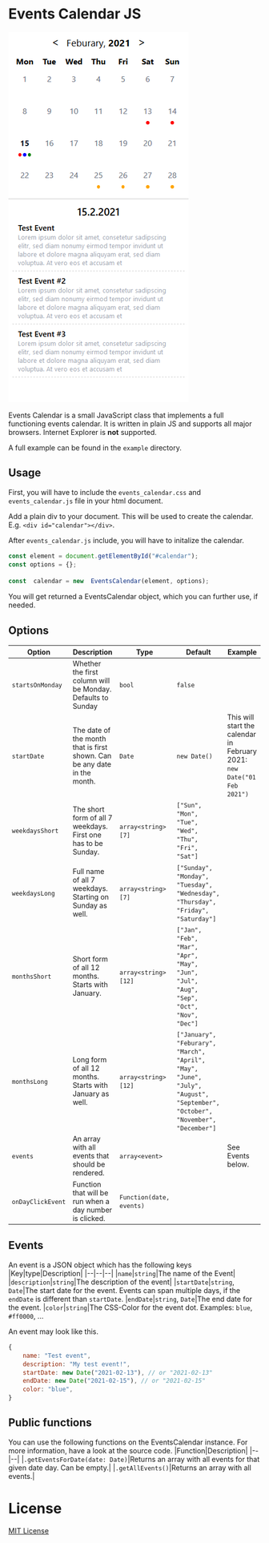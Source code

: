 
# Events Calendar JS
![](/example/screenshot.png?raw=True)

Events Calendar is a small JavaScript class that implements a full functioning events calendar. It is written in plain JS and supports all major browsers. Internet Explorer is **not** supported.

A full example can be found in the `example` directory.

## Usage
First, you will have to include the `events_calendar.css` and `events_calendar.js` file in your html document.

Add a plain div to your document. This will be used to create the calendar. E.g. `<div id="calendar"></div>`.

After `events_calendar.js` include, you will have to initalize the calendar.
```js
const element = document.getElementById("#calendar");
const options = {};

const  calendar = new  EventsCalendar(element, options);
```
You will get returned a EventsCalendar object, which you can further use, if needed.

## Options
|Option|Description|Type|Default|Example|
|--|--|--|--|--|
|`startsOnMonday`|Whether the first column will be Monday. Defaults to Sunday|`bool`|`false`||
`startDate`|The date of the month that is first shown. Can be any date in the month.|`Date`|`new Date()`|This will start the calendar in February 2021: `new Date("01 Feb 2021")`|
|`weekdaysShort`|The short form of all 7 weekdays. First one has to be Sunday.|`array<string>[7]`|`["Sun", "Mon", "Tue", "Wed", "Thu", "Fri", "Sat"]`||
|`weekdaysLong`|Full name of all 7 weekdays. Starting on Sunday as well.|`array<string>[7]`|`["Sunday", "Monday", "Tuesday", "Wednesday", "Thursday", "Friday", "Saturday"]`||
|`monthsShort`|Short form of all 12 months. Starts with January.|`array<string>[12]`|`["Jan", "Feb", "Mar", "Apr", "May", "Jun", "Jul", "Aug", "Sep", "Oct", "Nov", "Dec"]`||
|`monthsLong`|Long form of all 12 months. Starts with January as well.|`array<string>[12]`|`["January", "Feburary", "March", "April", "May", "June", "July", "August", "September", "October", "November", "December"]`||
|`events`|An array with all events that should be rendered.|`array<event>`||See Events below.|
|`onDayClickEvent`|Function that will be run when a day number is clicked.|`Function(date, events)`||

## Events
An event is a JSON object which has the following keys
|Key|type|Description|
|--|--|--|
|`name`|`string`|The name of the Event|
|`description`|`string`|The description of the event|
|`startDate`|`string`, `Date`|The start date for the event. Events can span multiple days, if the `endDate` is different than `startDate`.
|`endDate`|`string`, `Date`|The end date for the event.
|`color`|`string`|The CSS-Color for the event dot. Examples: `blue`, `#ff0000`, ...

An event may look like this.
```js
{
	name: "Test event",
	description: "My test event!",
	startDate: new Date("2021-02-13"), // or "2021-02-13"
	endDate: new Date("2021-02-15"), // or "2021-02-15"
	color: "blue",
}
```

## Public functions
You can use the following functions on the EventsCalendar instance. For more information, have a look at the source code.
|Function|Description|
|--|--|
|`.getEventsForDate(date: Date)`|Returns an array with all events for that given date day. Can be empty.|
|`.getAllEvents()`|Returns an array with all events.|


# License
[MIT License](https://opensource.org/licenses/MIT)
